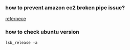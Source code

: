 
### how to prevent amazon ec2 broken pipe issue?
[refernece](http://askubuntu.com/questions/127369/how-to-prevent-write-failed-broken-pipe-on-ssh-connection)

### how to check ubuntu version
```
lsb_release -a
```

